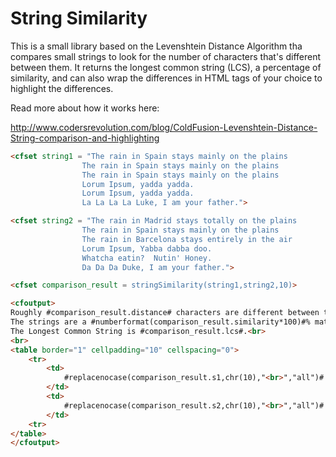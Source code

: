 ﻿# String Similarity

 This is a small library based on the Levenshtein Distance Algorithm tha compares small strings to look for the number of characters that's different between them.  It returns the longest common string (LCS), a percentage of similarity, and can also wrap the differences in HTML tags of your choice to highlight the differences.

Read more about how it works here:

http://www.codersrevolution.com/blog/ColdFusion-Levenshtein-Distance-String-comparison-and-highlighting

```html
<cfset string1 = "The rain in Spain stays mainly on the plains
				The rain in Spain stays mainly on the plains
				The rain in Spain stays mainly on the plains
				Lorum Ipsum, yadda yadda.
				Lorum Ipsum, yadda yadda.
				La La La La Luke, I am your father.">

<cfset string2 = "The rain in Madrid stays totally on the plains
				The rain in Spain stays mainly on the plains
				The rain in Barcelona stays entirely in the air
				Lorum Ipsum, Yabba dabba doo.
				Whatcha eatin?  Nutin' Honey.
				Da Da Da Duke, I am your father.">

<cfset comparison_result = stringSimilarity(string1,string2,10)>

<cfoutput>
Roughly #comparison_result.distance# characters are different between the two strings.<br>
The strings are a #numberformat(comparison_result.similarity*100)#% match.<br>
The Longest Common String is #comparison_result.lcs#.<br>
<br>
<table border="1" cellpadding="10" cellspacing="0">
	<tr>
		<td>
			#replacenocase(comparison_result.s1,chr(10),"<br>","all")#
		</td>
		<td>
			#replacenocase(comparison_result.s2,chr(10),"<br>","all")#
		</td>
	<tr>
</table>
</cfoutput>
```
